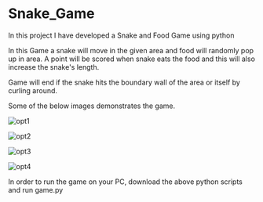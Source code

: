 # Snake_Game
In this project I have developed a Snake and Food Game using python 

In this Game a snake will move in the given area and food will randomly pop up in area. A point will be scored when snake eats the food and this will also increase the snake's length.

Game will end if the snake hits the boundary wall of the area or itself by curling around.

Some of the below images  demonstrates the game.

![opt1](https://github.com/KushalV-17/Snake_Game/assets/173029490/08bf4fe7-a022-4709-b6f2-bce7407d51f2)



![opt2](https://github.com/KushalV-17/Snake_Game/assets/173029490/45f750fb-64bb-46ea-8e94-f9f3d860c60e)



![opt3](https://github.com/KushalV-17/Snake_Game/assets/173029490/93d11433-bab3-4bb6-9fee-180a9e5f3a7f)



![opt4](https://github.com/KushalV-17/Snake_Game/assets/173029490/25b3c7db-93a7-4786-8ab2-ed68235b6ec0)



In order to run the game on your PC, download the above python scripts and run game.py


